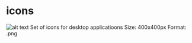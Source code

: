 # icons
![alt text](https://github.com/IldeMartAhu/icons/blob/main/LED_GREEN.png)
Set of icons for desktop applicatioons
Size: 400x400px 
Format: .png

